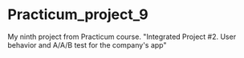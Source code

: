 # Practicum_project_9
 My ninth project from Practicum course. "Integrated Project #2. User behavior and A/A/B test for the company's app"
